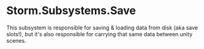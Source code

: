 
# Storm.Subsystems.Save
This subsystem is responsible for saving & loading data from disk (aka save slots!), but it's also responsible for carrying that same data between unity scenes.

